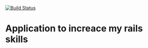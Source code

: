 [![Build Status](https://travis-ci.org/Makapoxa/restream-rails.svg?branch=master)](https://travis-ci.org/Makapoxa/restream-rails)

# Application to increace my rails skills

